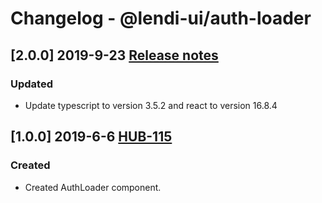 # Changelog - @lendi-ui/auth-loader

## [2.0.0] 2019-9-23 [Release notes](https://creditandfinance.atlassian.net/wiki/spaces/HUB/pages/803930391/Upcoming+Major+Changes)
### Updated 
- Update typescript to version 3.5.2 and react to version 16.8.4

## [1.0.0] 2019-6-6 [HUB-115](https://creditandfinance.atlassian.net/browse.HUB-115)
### Created
- Created AuthLoader component.
